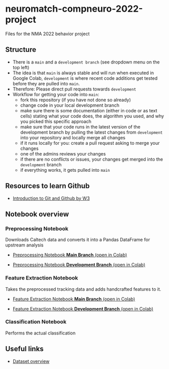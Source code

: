 # neuromatch-compneuro-2022-project
Files for the NMA 2022 behavior project

## Structure 
* There is a `main` and a `development branch` (see dropdown menu on the top left)
* The idea is that `main` is always stable and will run when executed in Google Colab, `development` is where recent code additions get tested before they are pulled into `main`.
* Therefore: Please direct pull requests towards `development`
* Workflow for getting your code into `main`:
    * fork this repository (if you have not done so already)
    * change code in your local development branch
    * make sure there is some documentation (either in code or as text cells) stating what your code does, the algorithm you used, and why you picked this specific approach
    * make sure that your code runs in the latest version of the development branch by pulling the latest changes from `development` into your repository and locally merge all changes
    * if it runs locally for you: create a pull request asking to merge your changes
    * one of the admins reviews your changes 
    * if there are no conflicts or issues, your changes get merged into the  `development` branch
    * if everything works, it gets pulled into `main`

## Resources to learn Github
* [Introduction to Git and Github by W3](https://www.w3schools.com/git/git_intro.asp?remote=github)

## Notebook overview

### Preprocessing Notebook
Downloads Caltech data and converts it into a Pandas DataFrame for upstream analysis

* [Preprocessing Notebook **Main Branch** (open in Colab)](https://colab.research.google.com/github/ffvoigt/neuromatch-compneuro-2022-project/blob/main/playground/CalTech_Preprocessing_NMA2022_Sfenj1.ipynb) 

* [Preprocessing Notebook **Development Branch** (open in Colab)](https://colab.research.google.com/github/ffvoigt/neuromatch-compneuro-2022-project/blob/development/playground/CalTech_Preprocessing_NMA2022_Sfenj1.ipynb)


### Feature Extraction Notebook
Takes the preprocessed tracking data and adds handcrafted features to it.

* [Feature Extraction Notebook **Main Branch** (open in Colab)](https://colab.research.google.com/github/ffvoigt/neuromatch-compneuro-2022-project/blob/main/playground/Feature_Extraction_NM2022_Sfenj1.ipynb) 

* [Feature Extraction Notebook **Development Branch** (open in Colab)](https://colab.research.google.com/github/ffvoigt/neuromatch-compneuro-2022-project/blob/development/playground/Feature_Extraction_NM2022_Sfenj1.ipynb)

### Classification Notebook
Performs the actual classification
 
## Useful links
* [Dataset overview](https://sites.google.com/view/computational-behavior/our-datasets/calms21-dataset)